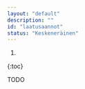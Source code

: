 ```yaml
---
layout: "default"
description: ""
id: "laatusaannot"
status: "Keskeneräinen"
---
```


1. 
{:toc}

TODO
